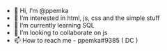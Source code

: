 - 👋 Hi, I’m @ppemka
- 👀 I’m interested in html, js, css and the simple stuff
- 🌱 I’m currently learning SQL
- 💞️ I’m looking to collaborate on js
- 📫 How to reach me - ppemka#9385 ( DC ) 

<!---
ppemka/ppemka is a ✨ special ✨ repository because its `README.md` (this file) appears on your GitHub profile.
You can click the Preview link to take a look at your changes.
--->

